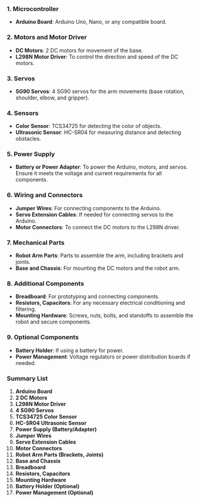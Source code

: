 ### **1. Microcontroller**
- **Arduino Board**: Arduino Uno, Nano, or any compatible board.

### **2. Motors and Motor Driver**
- **DC Motors**: 2 DC motors for movement of the base.
- **L298N Motor Driver**: To control the direction and speed of the DC motors.

### **3. Servos**
- **SG90 Servos**: 4 SG90 servos for the arm movements (base rotation, shoulder, elbow, and gripper).

### **4. Sensors**
- **Color Sensor**: TCS34725 for detecting the color of objects.
- **Ultrasonic Sensor**: HC-SR04 for measuring distance and detecting obstacles.

### **5. Power Supply**
- **Battery or Power Adapter**: To power the Arduino, motors, and servos. Ensure it meets the voltage and current requirements for all components.

### **6. Wiring and Connectors**
- **Jumper Wires**: For connecting components to the Arduino.
- **Servo Extension Cables**: If needed for connecting servos to the Arduino.
- **Motor Connectors**: To connect the DC motors to the L298N driver.

### **7. Mechanical Parts**
- **Robot Arm Parts**: Parts to assemble the arm, including brackets and joints.
- **Base and Chassis**: For mounting the DC motors and the robot arm.

### **8. Additional Components**
- **Breadboard**: For prototyping and connecting components.
- **Resistors, Capacitors**: For any necessary electrical conditioning and filtering.
- **Mounting Hardware**: Screws, nuts, bolts, and standoffs to assemble the robot and secure components.

### **9. Optional Components**
- **Battery Holder**: If using a battery for power.
- **Power Management**: Voltage regulators or power distribution boards if needed.

### **Summary List**
1. **Arduino Board**
2. **2 DC Motors**
3. **L298N Motor Driver**
4. **4 SG90 Servos**
5. **TCS34725 Color Sensor**
6. **HC-SR04 Ultrasonic Sensor**
7. **Power Supply (Battery/Adapter)**
8. **Jumper Wires**
9. **Servo Extension Cables**
10. **Motor Connectors**
11. **Robot Arm Parts (Brackets, Joints)**
12. **Base and Chassis**
13. **Breadboard**
14. **Resistors, Capacitors**
15. **Mounting Hardware**
16. **Battery Holder (Optional)**
17. **Power Management (Optional)**


